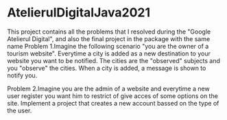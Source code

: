 # AtelierulDigitalJava2021

This project contains all the problems that I resolved during the "Google Atelierul Digital", and also the final project in the package with the same name
Problem 1.Imagine the following scenario "you are the owner of a tourism website". Everytime a city is added as a new destination to your website you want to be notified. 
The cities are the "observed" subjects and you "observe" the cities. When a city is added, a message is shown to notify you.

Problem 2.Imagine you are the admin of a website and everytime a new user register you want him to restrict of give acces of some options on the site. 
Implement a project that creates a new account bassed on the type of the user. 
